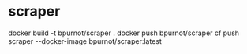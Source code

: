 # scraper

docker build -t bpurnot/scraper .
docker push bpurnot/scraper
cf push scraper --docker-image bpurnot/scraper:latest

